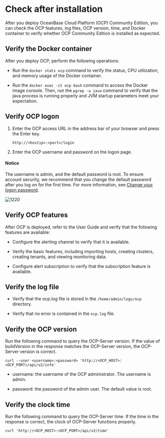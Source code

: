 Check after installation 
=============================================

After you deploy OceanBase Cloud Platform (OCP) Community Edition, you can check the OCP features, log files, OCP version, time, and Docker container to verify whether OCP Community Edition is installed as expected. 

Verify the Docker container 
------------------------------------------------

After you deploy OCP, perform the following operations:

* Run the `docker stats ocp` command to verify the status, CPU utilization, and memory usage of the Docker container.

  

* Run the `docker exec -it ocp bash` command to access the Docker image console. Then, run the `pgrep -a java` command to verify that the java process is running properly and JVM startup parameters meet your expectation.

  




Verify OCP logon 
-------------------------------------

1. Enter the OCP access URL in the address bar of your browser and press the Enter key. 

   ```shell
   http://<hostip>:<port>/login
   ```

   

2. Enter the OCP username and password on the logon page. 

  <main id="notice" type='notice'>
    <h4>Notice</h4>
    <p>The username is admin, and the default password is root. To ensure account security, we recommend that you change the default password after you log on for the first time. For more information, see <a href="../300.ob-cloud-platform/300.userguide-features/800.user-center/200.change-the-logon-password.md">Change your logon password</a>.</p>
  </main>

   ![1220](https://help-static-aliyun-doc.aliyuncs.com/assets/img/en-US/3470664561/p371882.png)
   




Verify OCP features 
----------------------------------------

After OCP is deployed, refer to the User Guide and verify that the following features are available:

* Configure the alerting channel to verify that it is available.

  

* Verify the basic features, including importing hosts, creating clusters, creating tenants, and viewing monitoring data.

  

* Configure alert subscription to verify that the subscription feature is available.

  




Verify the log file 
----------------------------------------

* Verify that the ocp.log file is stored in the `/home/admin/logs/ocp` directory.

  

* Verify that no error is contained in the `ocp.log` file.

  




Verify the OCP version 
-------------------------------------------

Run the following command to query the OCP-Server version. If the value of buildVersion in the response matches the OCP-Server version, the OCP-Server version is correct. 

```shell
curl --user <username>:<password> 'http://<OCP_HOST>:<OCP_PORT>/api/v2/info'
```



* username: the username of the OCP administrator. The username is admin.

  

* password: the password of the admin user. The default value is root.

  




Verify the clock time 
------------------------------------------

Run the following command to query the OCP-Server time. If the time in the response is correct, the clock of OCP-Server functions properly. 

```shell
curl 'http://<OCP_HOST>:<OCP_PORT>/api/v2/time'
```


